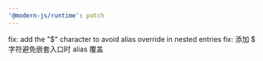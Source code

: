 ```yaml
---
'@modern-js/runtime': patch
---
```


fix: add the "$" character to avoid alias override in nested entries
fix: 添加 $ 字符避免嵌套入口时 alias 覆盖
